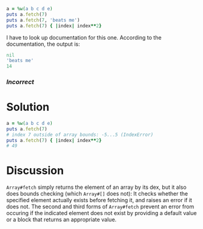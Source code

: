 ```ruby
a = %w(a b c d e)
puts a.fetch(7)
puts a.fetch(7, 'beats me')
puts a.fetch(7) { |index| index**2}
```
I have to look up documentation for this one.
According to the documentation, the output is:
```ruby
nil
'beats me'
14
```
### *Incorrect*

# Solution
```ruby
a = %w(a b c d e)
puts a.fetch(7)
# index 7 outside of array bounds: -5...5 (IndexError)
puts a.fetch(7) { |index| index**2}
# 49
```

# Discussion
`Array#fetch` simply returns the element of an array by its dex, but it also does bounds checking (which `Array#[]` does not): It checks whether the specified element actually exists before fetching it, and raises an error if it does not.
The second and third forms of `Array#fetch` prevent an error from occuring if the indicated element does not exist by providing a default value or a block that returns an appropriate value.